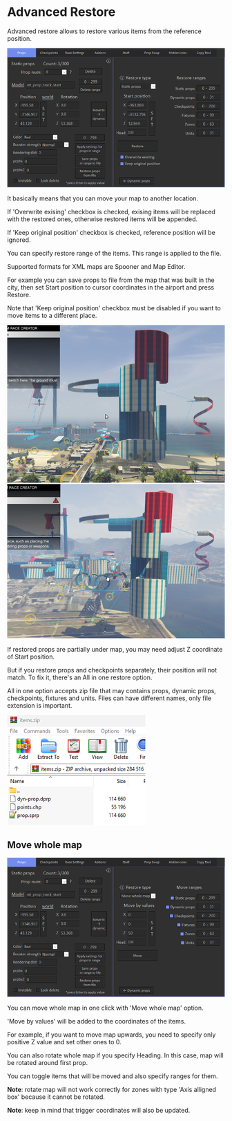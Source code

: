 # Advanced Restore

Advanced restore allows to restore various items from the reference position.

![Img1](../../assets/images/props/img04.png)

It basically means that you can move your map to another location.

If 'Overwrite exising' checkbox is checked, exising items will be replaced with the restored ones, otherwise restored items will be appended.

If 'Keep original position' checkbox is checked, reference position will be ignored.

You can specify restore range of the items. This range is applied to the file.

Supported formats for XML maps are Spooner and Map Editor.

For example you can save props to file from the map that was built in the city, then set Start position to cursor coordinates in the airport and press Restore.

Note that 'Keep original position' checkbox must be disabled if you want to move items to a different place.

![Img2](../../assets/images/props/img05.png)
![Img3](../../assets/images/props/img06.png)

If restored props are partially under map, you may need adjust Z coordinate of Start position.

But if you restore props and checkpoints separately, their position will not match. To fix it, there's an All in one restore option.

All in one option accepts zip file that may contains props, dynamic props, checkpoints, fixtures and units. Files can have different names, only file extension is important.

![Img4](../../assets/images/props/img07.png)

## Move whole map

![Img5](../../assets/images/props/img32.png)

You can move whole map in one click with 'Move whole map' option.

'Move by values' will be added to the coordinates of the items.

For example, if you want to move map upwards, you need to specify only positive Z value and set other ones to 0.

You can also rotate whole map if you specify Heading. In this case, map will be rotated around first prop.

You can toggle items that will be moved and also specify ranges for them.

**Note**: rotate map will not work correctly for zones with type 'Axis alligned box' because it cannot be rotated.

**Note**: keep in mind that trigger coordinates will also be updated.